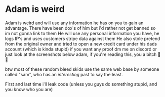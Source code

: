 # Adam is weird
Adam is weird and will use any information he has on you to gain an advantage. There have been dox's of him but i'd rather not get banned so im not gonna link to them
He will use any personal information you have, he logs IP's and uses customers stripe data against them
He also stole pretend from the original owner and tried to open a new credit card under his dads account (which is kinda stupid)
if you want any proof dm me on discord or just look at the screenshots below
adam, if you're reading this, you a bitch 🤯😨


btw most of these random bleed skids use the same web base by someone called "sam", who has an *interesting* past to say the least. 

First and last time i'll leak code (unless you guys do something stupid, and you know who you are)